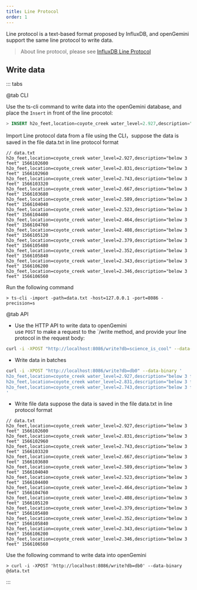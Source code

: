 ```yaml
---
title: Line Protocol
order: 1
---
```


Line protocol is a text-based format proposed by InfluxDB, and openGemini support the same line protocol to write data.

> About line protocol, please see [InfluxDB Line Protocol](https://docs.influxdata.com/influxdb/cloud/reference/syntax/line-protocol/)

## Write data

::: tabs

@tab CLI

Use the ts-cli command to write data into the openGemini database, and place the ```Insert``` in front of the line procotol:

```sql
> INSERT h2o_feet,location=coyote_creek water_level=2.927,description="below 3 feet" 1566102600
```

Import Line protocol data from a file using the CLI，suppose the data is saved in the file data.txt in line protocol format
```
// data.txt
h2o_feet,location=coyote_creek water_level=2.927,description="below 3 feet" 1566102600
h2o_feet,location=coyote_creek water_level=2.831,description="below 3 feet" 1566102960
h2o_feet,location=coyote_creek water_level=2.743,description="below 3 feet" 1566103320
h2o_feet,location=coyote_creek water_level=2.667,description="below 3 feet" 1566103680
h2o_feet,location=coyote_creek water_level=2.589,description="below 3 feet" 1566104040
h2o_feet,location=coyote_creek water_level=2.523,description="below 3 feet" 1566104400
h2o_feet,location=coyote_creek water_level=2.464,description="below 3 feet" 1566104760
h2o_feet,location=coyote_creek water_level=2.408,description="below 3 feet" 1566105120
h2o_feet,location=coyote_creek water_level=2.379,description="below 3 feet" 1566105480
h2o_feet,location=coyote_creek water_level=2.352,description="below 3 feet" 1566105840
h2o_feet,location=coyote_creek water_level=2.343,description="below 3 feet" 1566106200
h2o_feet,location=coyote_creek water_level=2.346,description="below 3 feet" 1566106560
```
Run the following command
```
> ts-cli -import -path=data.txt -host=127.0.0.1 -port=8086 -precision=s
```

@tab API

- Use the HTTP API to write data to openGemini  
use `POST` to make a request to the `/write method, and provide your line protocol in the request body:

```bash
curl -i -XPOST "http://localhost:8086/write?db=science_is_cool" --data-binary 'h2o_feet,location=coyote_creek water_level=2.927,description="below 3 feet" 1566102600'
```

- Write data in batches

```bash
curl -i -XPOST "http://localhost:8086/write?db=db0" --data-binary '
h2o_feet,location=coyote_creek water_level=2.927,description="below 3 feet" 1566102600
h2o_feet,location=coyote_creek water_level=2.831,description="below 3 feet" 1566102960
h2o_feet,location=coyote_creek water_level=2.743,description="below 3 feet" 1566103320
'
```
- Write file data
suppose the data is saved in the file data.txt in line protocol format
```
// data.txt
h2o_feet,location=coyote_creek water_level=2.927,description="below 3 feet" 1566102600
h2o_feet,location=coyote_creek water_level=2.831,description="below 3 feet" 1566102960
h2o_feet,location=coyote_creek water_level=2.743,description="below 3 feet" 1566103320
h2o_feet,location=coyote_creek water_level=2.667,description="below 3 feet" 1566103680
h2o_feet,location=coyote_creek water_level=2.589,description="below 3 feet" 1566104040
h2o_feet,location=coyote_creek water_level=2.523,description="below 3 feet" 1566104400
h2o_feet,location=coyote_creek water_level=2.464,description="below 3 feet" 1566104760
h2o_feet,location=coyote_creek water_level=2.408,description="below 3 feet" 1566105120
h2o_feet,location=coyote_creek water_level=2.379,description="below 3 feet" 1566105480
h2o_feet,location=coyote_creek water_level=2.352,description="below 3 feet" 1566105840
h2o_feet,location=coyote_creek water_level=2.343,description="below 3 feet" 1566106200
h2o_feet,location=coyote_creek water_level=2.346,description="below 3 feet" 1566106560
```
Use the following command to write data into openGemini
```
> curl -i -XPOST 'http://localhost:8086/write?db=db0' --data-binary @data.txt
```

:::
